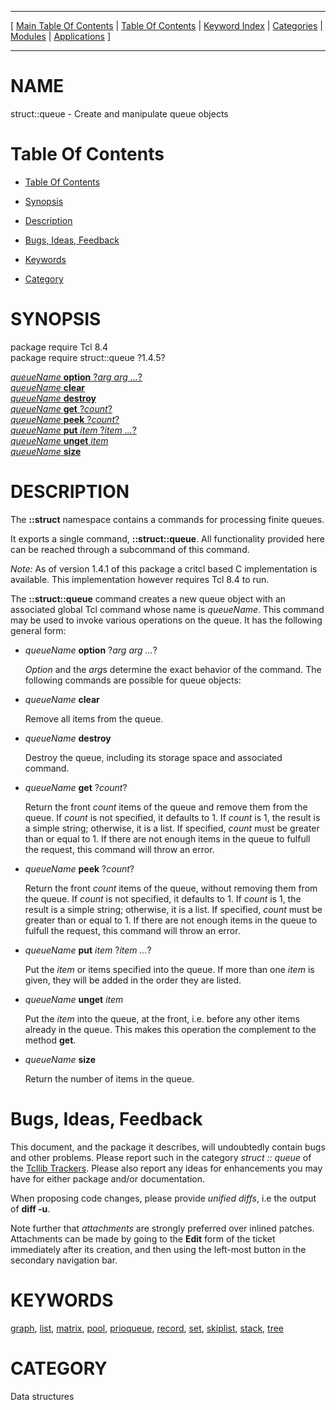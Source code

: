 
[//000000001]: # (struct::queue \- Tcl Data Structures)
[//000000002]: # (Generated from file 'queue\.man' by tcllib/doctools with format 'markdown')
[//000000003]: # (struct::queue\(n\) 1\.4\.5 tcllib "Tcl Data Structures")

<hr> [ <a href="../../../../toc.md">Main Table Of Contents</a> &#124; <a
href="../../../toc.md">Table Of Contents</a> &#124; <a
href="../../../../index.md">Keyword Index</a> &#124; <a
href="../../../../toc0.md">Categories</a> &#124; <a
href="../../../../toc1.md">Modules</a> &#124; <a
href="../../../../toc2.md">Applications</a> ] <hr>

# NAME

struct::queue \- Create and manipulate queue objects

# <a name='toc'></a>Table Of Contents

  - [Table Of Contents](#toc)

  - [Synopsis](#synopsis)

  - [Description](#section1)

  - [Bugs, Ideas, Feedback](#section2)

  - [Keywords](#keywords)

  - [Category](#category)

# <a name='synopsis'></a>SYNOPSIS

package require Tcl 8\.4  
package require struct::queue ?1\.4\.5?  

[*queueName* __option__ ?*arg arg \.\.\.*?](#1)  
[*queueName* __clear__](#2)  
[*queueName* __destroy__](#3)  
[*queueName* __get__ ?*count*?](#4)  
[*queueName* __peek__ ?*count*?](#5)  
[*queueName* __put__ *item* ?*item \.\.\.*?](#6)  
[*queueName* __unget__ *item*](#7)  
[*queueName* __size__](#8)  

# <a name='description'></a>DESCRIPTION

The __::struct__ namespace contains a commands for processing finite queues\.

It exports a single command, __::struct::queue__\. All functionality provided
here can be reached through a subcommand of this command\.

*Note:* As of version 1\.4\.1 of this package a critcl based C implementation is
available\. This implementation however requires Tcl 8\.4 to run\.

The __::struct::queue__ command creates a new queue object with an
associated global Tcl command whose name is *queueName*\. This command may be
used to invoke various operations on the queue\. It has the following general
form:

  - <a name='1'></a>*queueName* __option__ ?*arg arg \.\.\.*?

    *Option* and the *arg*s determine the exact behavior of the command\. The
    following commands are possible for queue objects:

  - <a name='2'></a>*queueName* __clear__

    Remove all items from the queue\.

  - <a name='3'></a>*queueName* __destroy__

    Destroy the queue, including its storage space and associated command\.

  - <a name='4'></a>*queueName* __get__ ?*count*?

    Return the front *count* items of the queue and remove them from the
    queue\. If *count* is not specified, it defaults to 1\. If *count* is 1,
    the result is a simple string; otherwise, it is a list\. If specified,
    *count* must be greater than or equal to 1\. If there are not enough items
    in the queue to fulfull the request, this command will throw an error\.

  - <a name='5'></a>*queueName* __peek__ ?*count*?

    Return the front *count* items of the queue, without removing them from
    the queue\. If *count* is not specified, it defaults to 1\. If *count* is
    1, the result is a simple string; otherwise, it is a list\. If specified,
    *count* must be greater than or equal to 1\. If there are not enough items
    in the queue to fulfull the request, this command will throw an error\.

  - <a name='6'></a>*queueName* __put__ *item* ?*item \.\.\.*?

    Put the *item* or items specified into the queue\. If more than one
    *item* is given, they will be added in the order they are listed\.

  - <a name='7'></a>*queueName* __unget__ *item*

    Put the *item* into the queue, at the front, i\.e\. before any other items
    already in the queue\. This makes this operation the complement to the method
    __get__\.

  - <a name='8'></a>*queueName* __size__

    Return the number of items in the queue\.

# <a name='section2'></a>Bugs, Ideas, Feedback

This document, and the package it describes, will undoubtedly contain bugs and
other problems\. Please report such in the category *struct :: queue* of the
[Tcllib Trackers](http://core\.tcl\.tk/tcllib/reportlist)\. Please also report
any ideas for enhancements you may have for either package and/or documentation\.

When proposing code changes, please provide *unified diffs*, i\.e the output of
__diff \-u__\.

Note further that *attachments* are strongly preferred over inlined patches\.
Attachments can be made by going to the __Edit__ form of the ticket
immediately after its creation, and then using the left\-most button in the
secondary navigation bar\.

# <a name='keywords'></a>KEYWORDS

[graph](\.\./\.\./\.\./\.\./index\.md\#graph), [list](\.\./\.\./\.\./\.\./index\.md\#list),
[matrix](\.\./\.\./\.\./\.\./index\.md\#matrix),
[pool](\.\./\.\./\.\./\.\./index\.md\#pool),
[prioqueue](\.\./\.\./\.\./\.\./index\.md\#prioqueue),
[record](\.\./\.\./\.\./\.\./index\.md\#record), [set](\.\./\.\./\.\./\.\./index\.md\#set),
[skiplist](\.\./\.\./\.\./\.\./index\.md\#skiplist),
[stack](\.\./\.\./\.\./\.\./index\.md\#stack), [tree](\.\./\.\./\.\./\.\./index\.md\#tree)

# <a name='category'></a>CATEGORY

Data structures
